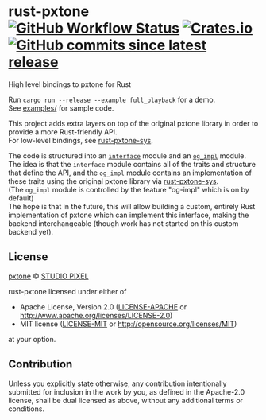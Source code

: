 <h1>rust-pxtone<br>
  <a href="https://github.com/PieKing1215/rust-pxtone/actions/workflows/rust_build_test.yml"><img alt="GitHub Workflow Status" src="https://img.shields.io/github/workflow/status/PieKing1215/rust-pxtone/Rust%20Build+Test"></a>
  <a href="https://crates.io/crates/pxtone"><img alt="Crates.io" src="https://img.shields.io/crates/v/pxtone"></a>
  <a href="https://github.com/PieKing1215/rust-pxtone/commits/master"><img alt="GitHub commits since latest release" src="https://img.shields.io/github/commits-since/PieKing1215/rust-pxtone/latest"></a>
</h1>

High level bindings to pxtone for Rust

Run `cargo run --release --example full_playback` for a demo.<br>
See [examples/](examples/) for sample code.

This project adds extra layers on top of the original pxtone library in order to provide a more Rust-friendly API.<br>
For low-level bindings, see [rust-pxtone-sys](https://github.com/PieKing1215/rust-pxtone-sys).

The code is structured into an [`interface`](https://github.com/PieKing1215/rust-pxtone/tree/master/src/pxtone/interface) module and an [`og_impl`](https://github.com/PieKing1215/rust-pxtone/tree/master/src/pxtone/og_impl) module.<br>The idea is that the `interface` module contains all of the traits and structure that define the API, and the `og_impl` module contains an implementation of these traits using the original pxtone library via [rust-pxtone-sys](https://github.com/PieKing1215/rust-pxtone-sys).<br>
(The `og_impl` module is controlled by the feature "og-impl" which is on by default)<br>
The hope is that in the future, this will allow building a custom, entirely Rust implementation of pxtone which can implement this interface, making the backend interchangeable (though work has not started on this custom backend yet).

## License

[pxtone](https://pxtone.org/) © [STUDIO PIXEL](https://studiopixel.jp)

rust-pxtone licensed under either of

 * Apache License, Version 2.0
   ([LICENSE-APACHE](LICENSE-APACHE) or http://www.apache.org/licenses/LICENSE-2.0)
 * MIT license
   ([LICENSE-MIT](LICENSE-MIT) or http://opensource.org/licenses/MIT)

at your option.

## Contribution

Unless you explicitly state otherwise, any contribution intentionally submitted
for inclusion in the work by you, as defined in the Apache-2.0 license, shall be
dual licensed as above, without any additional terms or conditions.

